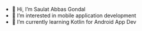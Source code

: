 - 👋 Hi, I’m Saulat Abbas Gondal
- 👀 I’m interested in mobile application development
- 🌱 I’m currently learning Kotlin for Android App Dev


<!---
saulatfunsol/saulatfunsol is a ✨ special ✨ repository because its `README.md` (this file) appears on your GitHub profile.
You can click the Preview link to take a look at your changes.
--->
